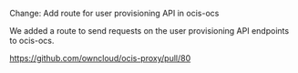 Change: Add route for user provisioning API in ocis-ocs

We added a route to send requests on the user provisioning API endpoints to ocis-ocs.

https://github.com/owncloud/ocis-proxy/pull/80
